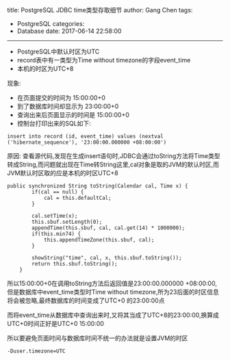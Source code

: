 title: PostgreSQL JDBC time类型存取细节
author: Gang Chen
tags:
  - PostgreSQL
categories:
  - Database
date: 2017-06-14 22:58:00
---
* PostgreSQL中默认时区为UTC
* record表中有一类型为Time without timezone的字段event_time
* 本机的时区为UTC+8

现象:
* 在页面提交的时间为 15:00:00+0
* 到了数据库时间却显示为 23:00:00+0
* 查询出来后页面显示的时间是 15:00:00+0
* 控制台打印出来的SQL如下:
```
insert into record (id, event_time) values (nextval ('hibernate_sequence'), '23:00:00.000000 +08:00:00')
```

原因:
查看源代码,发现在生成insert语句时,JDBC会通过toString方法将Time类型转成String,而问题就出现在Time转String这里,cal对象是取的JVM的默认时区,而JVM默认时区取的应是本机的时区UTC+8
```
public synchronized String toString(Calendar cal, Time x) {
        if(cal == null) {
            cal = this.defaultCal;
        }

        cal.setTime(x);
        this.sbuf.setLength(0);
        appendTime(this.sbuf, cal, cal.get(14) * 1000000);
        if(this.min74) {
            this.appendTimeZone(this.sbuf, cal);
        }

        showString("time", cal, x, this.sbuf.toString());
        return this.sbuf.toString();
    }
```
所以15:00:00+0在调用toString方法后返回值是23:00:00.000000 +08:00:00,但是数据库中event_time类型时Time without timezone,所为23后面的时区信息将会被忽略,最终数据库的时间变成了UTC+0 的23:00:00点

而将event_time从数据库中查询出来时,又将其当成了UTC+8的23:00:00,换算成UTC+0时间正好是UTC+0 15:00:00

所以要避免页面时间与数据库时间不统一的办法就是设置JVM的时区
```
-Duser.timezone=UTC
```


